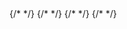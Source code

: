 <Navbar />
{/* <Home /> */}
<Pizza />
{/* <Cart /> */}
{/* <RegisterPage /> */}
{/* <LoginPage /> */}
<Footer />
